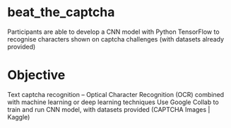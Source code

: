 # beat_the_captcha
Participants are able to develop a CNN model with Python TensorFlow to recognise characters shown on captcha challenges (with datasets already provided)

# Objective
Text captcha recognition – Optical Character Recognition (OCR) combined with machine learning or deep learning techniques
Use Google Collab to train and run CNN model, with datasets provided (CAPTCHA Images | Kaggle)
